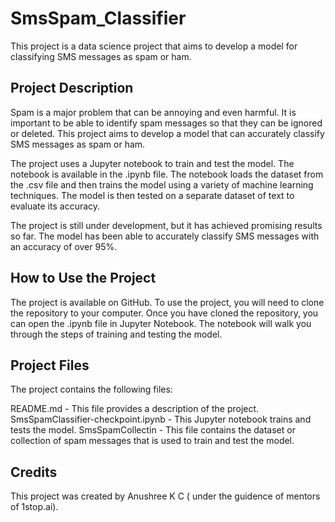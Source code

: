 # SmsSpam_Classifier

This project is a data science project that aims to develop a model for classifying SMS messages as spam or ham.

## Project Description

Spam is a major problem that can be annoying and even harmful. It is important to be able to identify spam messages so that they can be ignored or deleted. This project aims to develop a model that can accurately classify SMS messages as spam or ham.

The project uses a Jupyter notebook to train and test the model. The notebook is available in the .ipynb file. The notebook loads the dataset from the .csv file and then trains the model using a variety of machine learning techniques. The model is then tested on a separate dataset of text to evaluate its accuracy.

The project is still under development, but it has achieved promising results so far. The model has been able to accurately classify SMS messages with an accuracy of over 95%.

## How to Use the Project
The project is available on GitHub. To use the project, you will need to clone the repository to your computer. Once you have cloned the repository, you can open the .ipynb file in Jupyter Notebook. The notebook will walk you through the steps of training and testing the model.

## Project Files
The project contains the following files:

README.md - This file provides a description of the project.
SmsSpamClassifier-checkpoint.ipynb - This Jupyter notebook trains and tests the model.
SmsSpamCollectin - This file contains the dataset or collection of spam messages that is used to train and test the model.

## Credits
This project was created by Anushree K C ( under the guidence of mentors of 1stop.ai).
